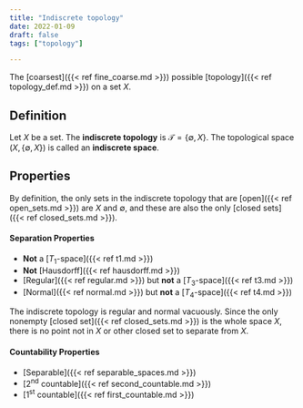 ```yaml
---
title: "Indiscrete topology"
date: 2022-01-09
draft: false
tags: ["topology"]

---
```


The [coarsest]({{< ref fine_coarse.md >}}) possible [topology]({{< ref topology_def.md >}}) on a set $X$. 

## Definition
Let $X$ be a set. The **indiscrete topology** is $\mathcal{T} = \{\emptyset, X\}$. The topological space $(X, \{\emptyset, X\})$ is called an **indiscrete space**.

## Properties
By definition, the only sets in the indiscrete topology that are [open]({{< ref open_sets.md >}}) are $X$ and $\emptyset$, and these are also the only [closed sets]({{< ref closed_sets.md >}}).

#### Separation Properties
- **Not** a [$T_1$-space]({{< ref t1.md >}}) 
- **Not** [Hausdorff]({{< ref hausdorff.md >}})
- [Regular]({{< ref regular.md >}}) but **not** a [$T_3$-space]({{< ref t3.md >}}) 
- [Normal]({{< ref normal.md >}}) but **not** a  [$T_4$-space]({{< ref t4.md >}}) 

The indiscrete topology is regular and normal vacuously. Since the only nonempty [closed set]({{< ref closed_sets.md >}}) is the whole space $X$, there is no point not in $X$ or other closed set to separate from $X$. 

#### Countability Properties
- [Separable]({{< ref separable_spaces.md >}})
- [2<sup>nd</sup> countable]({{< ref second_countable.md >}})
- [1<sup>st</sup> countable]({{< ref first_countable.md >}})

